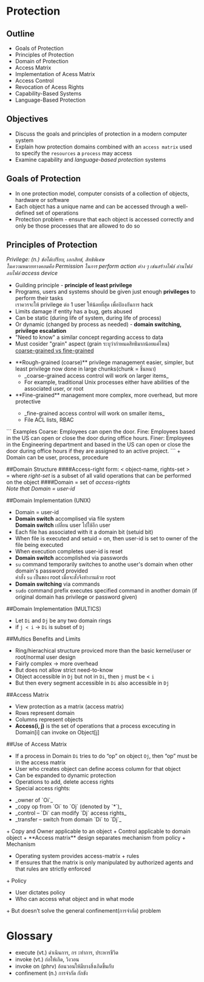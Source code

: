 # Protection

## Outline
+ Goals of Protection
+ Principles of Protection
+ Domain of Protection
+ Access Matrix
+ Implementation of Acess Matrix
+ Access Control
+ Revocation of Acess Rights
+ Capability-Based Systems
+ Language-Based Protection

## Objectives
+ Discuss the goals and principles of protection in a modern computer system
+ Explain how protection domains combined with an `access matrix` used to specify the `resources` a `process` may access
+ Examine capability and _language-based protection_ systems

## Goals of Protection
+ In one protection model, computer consists of a collection of objects, hardware or software
+ Each object has a unique name and can be accessed through a well-defined set of operations
+ Protection problem - ensure that each object is accessed correctly and only be those processes that are allowed to do so

## Principles of Protection
_Privilege: (n.) ข้อได้เปรียบ, เอกสิทธ์, สิทธิพิเศษ_<br>
_ในความหมายทางคอมคือ Permission ในการ perform action ต่าง ๆ เช่นสร้างไฟล์ อ่านไฟล์ ลบไฟล์ access device_
+ Guilding principle - **principle of least privilege**
 + Programs, users and systems should be given just enough **privileges** to perform their tasks<br>
 เราควรจะให้ privilege ต่อ 1 user ให้น้อยที่สุด เพื่อป้องกันการ hack
 + Limits damage if entity has a bug, gets abused
 + Can be static (during life of system, during life of process)
 + Or dynamic (changed by process as needed) - **domain switching, privilege escalation**
 + "Need to know" a similar concept regarding access to data
+ Must cosider "grain" aspect (grain ระบุว่ากำหนดสิทธิมากน้อยแค่ไหน)<br>
[coarse-grained vs fine-grained](http://www.webfarmr.eu/2011/05/coarse-grained-vs-fine-grained-access-control-part-i/)<br>
<ul>
 <li>**Rough-grained (coarse)** privilege management easier, simpler, but least privilege now done in large chunks(chunk = ชิ้นหนา)
 <ul>
  <li>_coarse-grained access control will work on larger items_</li>
  <li>For example, traditional Unix processes either have abilities of the associated user, or root</li>
 </ul>
 <li>**Fine-grained** management more complex, more overhead, but more protective</li>
 <ul> 
  <li>_fine-grained access control will work on smaller items_</li>
  <li>File ACL lists, RBAC</li>
 </ul>
</ul>
```
Examples
 Coarse: Employees can open the door.
 Fine: Employees based in the US can open or close the door during office hours.
 Finer: Employees in the Engineering department and based in the US can open or close the door during office hours if they are assigned to an active project.
```
+ Domain can be user, process, procedure

##Domain Structure
####Access-right
form: < object-name, rights-set ><br>
= where _right-set_ is a subset of all valid operations that can be performed on the object
####Domain
= set of _access-rights_<br>
_Note that Domain = user-id_

##Domain Implementation (UNIX)
+ Domain = user-id
+ **Domain switch** accomplised via file system<br>
 **Domain switch** เปลี่ยน user ไปใช้อีก user
 + Each file has associated with it a domain bit (setuid bit)
 + When file is executed and setuid = on, then user-id is set to owner of the file being executed
 + When execution completes user-id is reset
+ **Domain switch** accomplished via passwords
 + `su` command temporarily switches to anothe user's domain when other domain's password provided<br>
   คำสั่ง `su` เป็นของ root เมื่อจะสั่งจึงทำงานด้วย root
+ **Domain switching** via commands
 + `sudo` command prefix executes specified command in another domain (if original domain has privilege or password given)

##Domain Implementation (MULTICS)
+ Let `Di` and `Dj` be any two domain rings
+ if `j < i` -> `Di` is subset of `Dj`

##Multics Benefits and Limits
+ Ring/hierachical structure proviced more than the basic kernel/user or root/normal user design
+ Fairly complex -> more overhead
+ But does not allow strict need-to-know
 + Object accessible in `Dj` but not in `Di`, then `j` must be < `i`
 + But then every segment accessible in `Di` also accessible in `Dj`

##Access Matrix
+ View protection as a matrix (access matrix)
+ Rows represent domain
+ Columns represent objects
+ **Access(i, j)** is the set of operations that a process excecuting in Domain[i] can invoke on Object[j]

##Use of Access Matrix
+ If a process in Domain `Di` tries to do “op” on object `Oj`, then “op” must be in the access matrix
+ User who creates object can define access column for that object
+ Can be expanded to dynamic protection
 + Operations to add, delete access rights
 + Special access rights:
  <ul>
   <li>_owner of `Oi`_</li>
   <li>_copy op from `Oi` to `Oj` (denoted by `*`)_</li>
   <li>_control – `Di` can modify `Dj` access rights_</li>
   <li>_transfer – switch from domain `Di` to `Dj`_</li>
  </ul>
 + Copy and Owner applicable to an object
 + Control applicable to domain object
+ **Access matrix** design separates mechanism from policy
 + Mechanism
 <ul>
  <li>Operating system provides access-matrix + rules</li>
  <li>If ensures that the matrix is only manipulated by authorized agents and that rules are strictly enforced</li>
 </ul>
 + Policy
 <ul>
  <li>User dictates policy</li>
  <li>Who can access what object and in what mode</li>
 </ul>
+ But doesn’t solve the general confinement(การจำกัด) problem

# Glossary
+ execute (vt.) ดำเนินการ, กร ะทำการ, ประหารชีวิต
+ invoke (vt.) ก่อให้เกิด, วิงวอน
+ invoke on (phrv) อ้อนวอนให้มีบางสิ่งเกิดขึ้นกับ
+ confinement (n.) การจำกัด กักขัง
